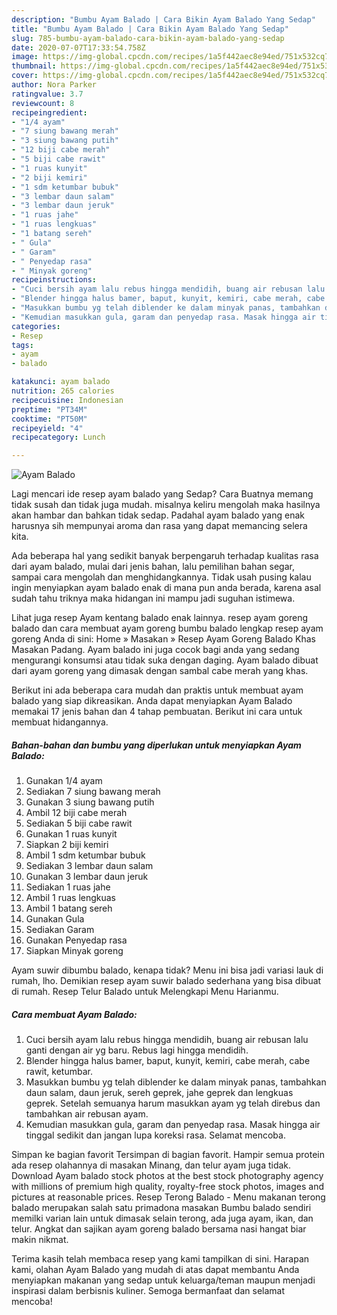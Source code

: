 ```yaml
---
description: "Bumbu Ayam Balado | Cara Bikin Ayam Balado Yang Sedap"
title: "Bumbu Ayam Balado | Cara Bikin Ayam Balado Yang Sedap"
slug: 785-bumbu-ayam-balado-cara-bikin-ayam-balado-yang-sedap
date: 2020-07-07T17:33:54.758Z
image: https://img-global.cpcdn.com/recipes/1a5f442aec8e94ed/751x532cq70/ayam-balado-foto-resep-utama.jpg
thumbnail: https://img-global.cpcdn.com/recipes/1a5f442aec8e94ed/751x532cq70/ayam-balado-foto-resep-utama.jpg
cover: https://img-global.cpcdn.com/recipes/1a5f442aec8e94ed/751x532cq70/ayam-balado-foto-resep-utama.jpg
author: Nora Parker
ratingvalue: 3.7
reviewcount: 8
recipeingredient:
- "1/4 ayam"
- "7 siung bawang merah"
- "3 siung bawang putih"
- "12 biji cabe merah"
- "5 biji cabe rawit"
- "1 ruas kunyit"
- "2 biji kemiri"
- "1 sdm ketumbar bubuk"
- "3 lembar daun salam"
- "3 lembar daun jeruk"
- "1 ruas jahe"
- "1 ruas lengkuas"
- "1 batang sereh"
- " Gula"
- " Garam"
- " Penyedap rasa"
- " Minyak goreng"
recipeinstructions:
- "Cuci bersih ayam lalu rebus hingga mendidih, buang air rebusan lalu ganti dengan air yg baru. Rebus lagi hingga mendidih."
- "Blender hingga halus bamer, baput, kunyit, kemiri, cabe merah, cabe rawit, ketumbar."
- "Masukkan bumbu yg telah diblender ke dalam minyak panas, tambahkan daun salam, daun jeruk, sereh geprek, jahe geprek dan lengkuas geprek. Setelah semuanya harum masukkan ayam yg telah direbus dan tambahkan air rebusan ayam."
- "Kemudian masukkan gula, garam dan penyedap rasa. Masak hingga air tinggal sedikit dan jangan lupa koreksi rasa. Selamat mencoba."
categories:
- Resep
tags:
- ayam
- balado

katakunci: ayam balado 
nutrition: 265 calories
recipecuisine: Indonesian
preptime: "PT34M"
cooktime: "PT50M"
recipeyield: "4"
recipecategory: Lunch

---
```



![Ayam Balado](https://img-global.cpcdn.com/recipes/1a5f442aec8e94ed/751x532cq70/ayam-balado-foto-resep-utama.jpg)

Lagi mencari ide resep ayam balado yang Sedap? Cara Buatnya memang tidak susah dan tidak juga mudah. misalnya keliru mengolah maka hasilnya akan hambar dan bahkan tidak sedap. Padahal ayam balado yang enak harusnya sih mempunyai aroma dan rasa yang dapat memancing selera kita.

Ada beberapa hal yang sedikit banyak berpengaruh terhadap kualitas rasa dari ayam balado, mulai dari jenis bahan, lalu pemilihan bahan segar, sampai cara mengolah dan menghidangkannya. Tidak usah pusing kalau ingin menyiapkan ayam balado enak di mana pun anda berada, karena asal sudah tahu triknya maka hidangan ini mampu jadi suguhan istimewa.

Lihat juga resep Ayam kentang balado enak lainnya. resep ayam goreng balado dan cara membuat ayam goreng bumbu balado lengkap resep ayam goreng Anda di sini: Home » Masakan » Resep Ayam Goreng Balado Khas Masakan Padang. Ayam balado ini juga cocok bagi anda yang sedang mengurangi konsumsi atau tidak suka dengan daging. Ayam balado dibuat dari ayam goreng yang dimasak dengan sambal cabe merah yang khas.


Berikut ini ada beberapa cara mudah dan praktis untuk membuat ayam balado yang siap dikreasikan. Anda dapat menyiapkan Ayam Balado memakai 17 jenis bahan dan 4 tahap pembuatan. Berikut ini cara untuk membuat hidangannya.

<!--inarticleads1-->

##### Bahan-bahan dan bumbu yang diperlukan untuk menyiapkan Ayam Balado:

1. Gunakan 1/4 ayam
1. Sediakan 7 siung bawang merah
1. Gunakan 3 siung bawang putih
1. Ambil 12 biji cabe merah
1. Sediakan 5 biji cabe rawit
1. Gunakan 1 ruas kunyit
1. Siapkan 2 biji kemiri
1. Ambil 1 sdm ketumbar bubuk
1. Sediakan 3 lembar daun salam
1. Gunakan 3 lembar daun jeruk
1. Sediakan 1 ruas jahe
1. Ambil 1 ruas lengkuas
1. Ambil 1 batang sereh
1. Gunakan  Gula
1. Sediakan  Garam
1. Gunakan  Penyedap rasa
1. Siapkan  Minyak goreng


Ayam suwir dibumbu balado, kenapa tidak? Menu ini bisa jadi variasi lauk di rumah, lho. Demikian resep ayam suwir balado sederhana yang bisa dibuat di rumah. Resep Telur Balado untuk Melengkapi Menu Harianmu. 

<!--inarticleads2-->

##### Cara membuat Ayam Balado:

1. Cuci bersih ayam lalu rebus hingga mendidih, buang air rebusan lalu ganti dengan air yg baru. Rebus lagi hingga mendidih.
1. Blender hingga halus bamer, baput, kunyit, kemiri, cabe merah, cabe rawit, ketumbar.
1. Masukkan bumbu yg telah diblender ke dalam minyak panas, tambahkan daun salam, daun jeruk, sereh geprek, jahe geprek dan lengkuas geprek. Setelah semuanya harum masukkan ayam yg telah direbus dan tambahkan air rebusan ayam.
1. Kemudian masukkan gula, garam dan penyedap rasa. Masak hingga air tinggal sedikit dan jangan lupa koreksi rasa. Selamat mencoba.


Simpan ke bagian favorit Tersimpan di bagian favorit. Hampir semua protein ada resep olahannya di masakan Minang, dan telur ayam juga tidak. Download Ayam balado stock photos at the best stock photography agency with millions of premium high quality, royalty-free stock photos, images and pictures at reasonable prices. Resep Terong Balado - Menu makanan terong balado merupakan salah satu primadona masakan Bumbu balado sendiri memilki varian lain untuk dimasak selain terong, ada juga ayam, ikan, dan telur. Angkat dan sajikan ayam goreng balado bersama nasi hangat biar makin nikmat. 

Terima kasih telah membaca resep yang kami tampilkan di sini. Harapan kami, olahan Ayam Balado yang mudah di atas dapat membantu Anda menyiapkan makanan yang sedap untuk keluarga/teman maupun menjadi inspirasi dalam berbisnis kuliner. Semoga bermanfaat dan selamat mencoba!
